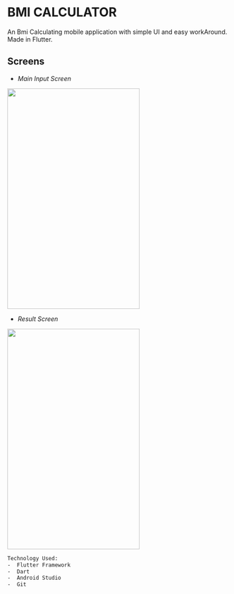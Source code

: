 # BMI CALCULATOR

An Bmi Calculating mobile application with simple UI and easy workAround.
Made in Flutter.
## Screens

- *Main Input Screen*


<img src="ReadMe_assest/Main_Screen_BMI.gif" width = 300 height = 500>



- *Result Screen*


<img src="ReadMe_assest/Result_Screen.gif" width = 300 height = 500>


```html
Technology Used:
-  Flutter Framework
-  Dart
-  Android Studio
-  Git
```




